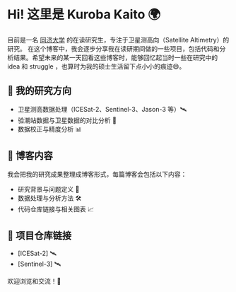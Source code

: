 # Hi! 这里是 Kuroba Kaito 🌍

目前是一名 [同济大学](https://celiang.tongji.edu.cn/) 的在读研究生，专注于卫星测高向（Satellite Altimetry）的研究。
在这个博客中，我会逐步分享我在读研期间做的一些项目，包括代码和分析结果。希望未来的某一天回看这些博客时，能够回忆起当时一些在研究中的 idea 和 struggle ，也算时为我的硕士生活留下点小小的痕迹😄。

## 🔭 我的研究方向
- 卫星测高数据处理（ICESat-2、Sentinel-3、Jason-3 等）🛰
- 验潮站数据与卫星数据的对比分析 🌊
- 数据校正与精度分析 📊

## 📘 博客内容
我会把我的研究成果整理成博客形式，每篇博客会包括以下内容：
- 研究背景与问题定义 🧐
- 数据处理与分析方法 🛠
- 代码仓库链接与相关图表 📈

## 🔗 项目仓库链接
- [ICESat-2] 🛰
- [Sentinel-3] 🛰

欢迎浏览和交流！🎉

